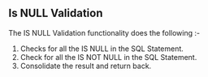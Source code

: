 ## Is NULL Validation 

The IS NULL Validation functionality does the following :-

1. Checks for all the IS NULL in the SQL Statement.
2. Check for all the IS NOT NULL in the SQL Statement.
3. Consolidate the result and return back.